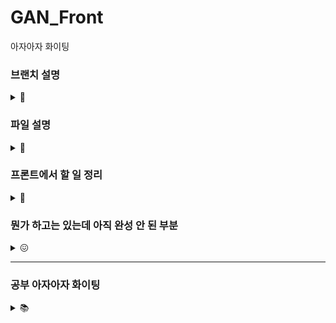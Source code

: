 # GAN_Front
아자아자 화이팅 

### 브랜치 설명
<details>
<summary> 🌳 </summary>

* main : 메인
* gh-pages : 깃허브 페이지로 배포할 때 쓰는 브랜친데 main이랑 상태 같음요 
* develop : 기능 하나 끝날 때마다 여기로 합쳐두고 나중에 다 테스트해봐도 문제 없으면 얘를 main에 합칠 예정
* create : 작품 변환 페이지 담당하는 브랜치
* start : 시작화면 담당하는 브랜치
* drawing : 그림 1개 (drawing.js / userdrawing.js) 담당하는 브랜치
* mypage : 마이 페이지 

에반데..................................

그니까 따지자면<br/>
main<br/>
ㄴ develop<br/>
ㄴㄴ create<br/>

의 느낌입니다<br/>
(2022.08.15 login, gallery 브랜치 develop에 합침 - 기능 끝나서 합친거 아니고 너무 만든지 오래 돼서 ^^...)<br/>
(2022.08.17 create 브랜치도 develop에 합쳐버렸습니다,,,,,, 앞으로 PR은 짧게 자주 하겠ㅆ븐니다)
</details>

### 파일 설명 
<details>
<summary> 📁 </summary><br/>

|파일명|설명|
|------|---|
|Router.js|BrowserRouter를 사용한 라우팅|
|Navigation.js|상단 네비게이션 바 (소개 페이지 제외, 모든 페이지에서 보임)|
|Start.js|소개 문구, '감상하기' 들어가는 첫 페이지|
|Login.js|토큰 받아서 -> 유저정보 받아오는 파일. 실제로 화면에 그리는 건 없음 (할 거 끝나면 /join or /home 으로 넘어가서)|
|Join.js|별명 설정 페이지|
|Home.js|작품 둘러보기 페이지|
|UserPage.js|특정 유저 페이지|
|MyPage.js|마이 페이지|
|CreateDrawing.js|작품 변환 페이지|
|Drawing.js|'작품 둘러보기' 페이지에서 그림 한 개|
|UserDrawing.js|특정 유저 페이지 or 마이 페이지에서의 그림 한 개|
|LoginCode.js|__삭제 예정 (url에서 인가코드 따오는 파일인데 이제 아무 곳에서도 안 씀)__|
|LoginKey.js|로그인 api URL 따로 빼둔 파일|

</details>


### 프론트에서 할 일 정리 
<details>
<summary> 💼 </summary>

* 네비게이션
  * 디자인 (프로필 눌렀을 때 생기는 작은 모달 위치가 진자,, 이상함)
  * 클릭한 메뉴 색상 초록색으로 변경

* 시작 페이지
  * 이미지, 버튼 둘다 css 조정 필요 💥
  * ~~배경 이미지 넣기~~ - 뭔가 애니메이션이 들어가면 멋질 거 같다 그림이 변환되는거 보여준다던지
  * ~~버튼 디자인~~
  * ~~"감상하기" 버튼 -> 미술관 페이지로 이동~~
  
* 별명 페이지 
  * ~~form 태그 지우면서 거기에 있던 autoComplete 날아감 input 태그에 다시 넣기~~
  * input type=search로 바꾸기 (input에 포커스 잡힐 때는 x 버튼 떠야함) 💥
  
* 로그인 페이지 (카카오톡 로그인 API 이용)
  * ~~서버로 인가코드 전송~~
  * ~~서버에서 준 토큰으로 사용자 정보 얻어오기~~
  
* 미술관 (가로 스크롤, 나머지 사진 보이는 곳은 전부 세로 스크롤)
  * 좋아요순으로 작품 가져와서 20 * 1 로 띄우기 (새로고침 누를 때마다 다시 돌림)
    * ~~작품 1개당 좋아요, 스크랩 버튼 -> 비회원이 클릭 시 "로그인 필요" 모달 띄우기~~
  * 조회 옵션에 따라 요청 보내고 그림 배열 다시 받기 (태그 && 좋아요순or랜덤순)
  * 가로 스크롤..... [시연이가 보내준 참고 링크](https://github.com/Eunyeol-Lucas/AllofArt)
    
* 그림 상세보기 모달
  * drawing.filename 으로 이미지 링크 가져와서 img 태그 src로 넣기까지 보여줄 로딩중 만들기
  * like, bookmark 초기값 변경 (지금 무조건 false로 시작하는데 이거 내가 눌렀는지 아닌지 백에서 보내준다고 했음)
  * NFT 정보 보는 부분, 페이지 연결 (여기 뭘 넣을지/페이지 디자인이 안 나와서 일단 손 안 댔음) 
  * 상세보기 css 단위 걍 갈아엎어야 됨 창 크기랑 비례하게 해놨더니 난리구만............
  * ~~상세정보 조회 -> 생성자, 작품명, 작품 설명 (존재할 경우)~~ + 통계 정보 (NFT로 등록했을 경우)
  * ~~생성자 이름 클릭시 - 그 사람의 유저 페이지로 이동~~

* 사진 변환 페이지
  * __아래 항목 3개는 코드는 있는데 테스트가 안 된 상태 💥__
  * 조건 충족시 서버로 전송 + 변환된 작품 filename 받아오기
  * 변환 완료 -> ~~작품명(필수), 작품 설명(선택) 입력칸 생성~~ -> /drawing 으로 그림 추가 요청 보내기
  * 게시 성공하면 마이 페이지로 이동 (내가 만든 작품 확인 가능하게)
  * ~~스토리지 뒤져보고 로그인 중인지 검증하는 코드 + alert 모달 추가 (비회원이 /create url 쳐서 들어올 수 있으니까)~~
  * ~~사진 업로드 - 원본 업로드 했을 때 미리보기 비율은 원본 그대로~~
  * ~~경고 문구 : 미슐갠은 심의를 준수합니다 책임 너가 져야함 안그러면,, 못만들어 나가~~
  * ~~화풍 선택/업로드~~
 
 * 특정 유저 페이지
   * pic.slice() 기준점 정하기 (배열 길이에 따라 세로 한 줄당 들어갈 개수가 달라지니까)
   * 근데 이거 서버에 그림 요청하는 부분은 다 빠졌음 일단 받아왔다 치고 출력하는 부분만 만져둔거
   * ~~(내 페이지) 내가 생성한 작품, 내가 스크랩한 작품 모아보기~~
   * ~~(남 페이지) 그 사람이 생성한 작품 모아보기~~ 
   
 * 마이 페이지
   * 배열 2개 (내 작품 저장용, 스크랩 작품 저장용) 전부 []로 선언해두고 useEffect 에서 새로 받아올 동안 로딩중 만들어두기
   
     * 지금은 내가 안에 값 직접 넣어둠
     
</details>

### 뭔가 하고는 있는데 아직 완성 안 된 부분 
<details>
<summary> 😖 </summary>
 
* 필터 값 바뀌면 -> 서버에서 이미지 받아와서 -> pictures 배열에 세팅하고 싶은데 useEffect 내에서 setState 하면 무한루프 돌아버림 
    * useEffect(... , [changeFilter]) : changeFilter는 select 태그의 onChange 이벤트 함수, 그냥 그 안에서 filter 찍으면 한 박자씩 느려서 useEffect 쓰던거였음  
    
* ~~redux : dispatch로 변수 값 수정했는데 유지가 안 됨~~
    * 삽질 과정
    
      * i) reducer 안에서 state 값 직접 변경 -> state는 읽기 전용이라 이러면 에러 (state mutation이 감지되었다 어쩌고)
      
      * ii) action 에 넣고 보낸 값을 reducer에서 받아서 새 객체 만들고 return -> 실패~ 여전히 유지 안 됨
      
    * 원인/해결
    
      * 새로고침 할 때나 다른 페이지로 갈 때 state 가 초기화 되는 건 원래 유지가 안 되는게 기본인가봄<br/>
      그래서 Login.js -> Join.js / Home.js 로 갈 때는 잠깐 유지되다가~ 거기서 새고 or 다른 페이지로 가면 날아갔던 거였음<br/>
      그럴 때도 유지 시키고 싶으면 __redux-persist__ 패키지를 쓰면 된다고 한다!! 
      
      * 해결 끝 ! 아래 공부 ➡ redux-persist 참고

* ~~카카오톡 로그인~~
  * ~~로그인 -> 인가코드 발급 -> 토큰 받아오기까지 성공, 사용자 정보 받아오는 부분에서 막혔음~~
  
    * 오늘의 감자같은 행동<br/><br/>
    오빠가 말한거: 액세스 토큰을 서버로 보내서 유저정보 받아와라 (=/member/me 헤더로 넣고 받아와라)<br/>
    내가 이해한 거: 액세스 토큰을 서버로 보내서 유저정보 받아와라 (=/oauth2/authorization/kakao 헤더로 넣고 받아와라)

    * 눈물나는 삽질 과정 
    
      * i) /oauth2/authorization/kakao 로 보내면 당연히 전혀 다른 응답만 보임
      * ii) 여기 아닌가 보네 그럼 어디지 -> /member/me 에는 파라미터 넣는 곳이 없네 -> 아닌가보다
      * iii) kapi.kakao.com/v2/user/me 로 보내보자 -> token is too long ^^~~~~~~<br/>
      ㄴ 당연함 백엔드에서 쓰는 토큰이 한 3배 기니까 그쪽 서버에선 당연히 그 토큰 보내봤자 사용자 정보 안주지.......


* ~~미술관 페이지~~
  * ~~상세보기 모달 열었을 때 버튼 배경이 아래처럼 잡히는 현상~~ ➡ 버튼 배경 투명으로 지정해서 해결<br/>
  ![image](https://user-images.githubusercontent.com/87255462/183278318-bfdd7290-9140-470e-81cf-90748308676b.png)

  * ~~상세보기 모달 내 name이 모두 0으로 뜨는 중 -> 콘솔에 찍을 때는 자기 번호로 잘 나오는데 whyrano.......~~
  * ~~Drawing 컴포넌트끼리 seeNFT 값이 유지되는 것 같음 -> OpenSea 정보가 디폴트로 닫혀있어야 하는데 열려있음 도랏나~~
    * 눈물나는 삽질 과정 (나중에 복습할 땐 굵은 글씨만 봐도 됨)
    
      * i) 인자로 준 name을 못 가져오는 줄 알고 Drawing 컴포넌트 여기저기서 name 콘솔로 찍어서 값 확인함
      * ii) 정확히는 이미지 클릭할 때까지 (상세보기 모달 열 때) name은 정상인데 닫을 때는 name이 또 0으로 찍히던 중
      * iii) 알고보니 name을 잘못 가져오는게 아니라 __무슨 그림을 눌러도 상세보기 모달이 그림 0의 모달로 뜨던중__ ^^~~~
      
    * 원인 / 해결
      * 이미지 클릭, 모달 닫기 등에서 요소는 다음과 같이 가져옴 (상세보기 모달의 id=zoom-modal, className=drawing-modal)<br/>
      이때, 같은 id 여러 개 있으면 첫번째 들고옴 (=그림 0의 모달) -> 이러니까 __id는 고유값으로 지정하라는거임 중복 생기면 지정이 안되니까__
      ```javascript
      const modal = document.getElementById("zoom-modal"); // id가 줌-모달인 요소 하나
      ```
      * 아래와 같이 수정함
      ```javascript
      const modal = document.getElementsByClassName("drawing-modal")[name]; // className이 드로잉-모달인 배열에서 name번째 요소
      ```
</details>

--- 
### 공부 아자아자 화이팅 

<details>
<summary> 📚 </summary>

 <details>
 <summary> Redux </summary>
 
  * [공식문서](https://ko.redux.js.org/introduction/getting-started/)
  * 왜 써야 하는지 : state를 전역적으로 관리할 수 있게 됨<br/>
  컴포넌트끼리 순차적으로 전달전달해서 쓰지 않고 필요한 곳에서 바로 읽어오게 ◠‿◠ <br/>
  (현재는 Link의 state 속성으로 인가코드를 전달해서 받아 쓰거나,
  그 시점의 url에서 인가코드 부분만 추출해서 사용중 -> 비효율적)

  * 어디 적용할 건지 : 당장은 로그인에서 리다이렉트 될 때 생기는 인가코드(code), 이후에는 사용자 정보 (아마도)

  * 어떻게 쓰는건지 - [🍎](https://www.youtube.com/watch?v=QZcYz2NrDIs&t=194s) 참고

    0. 필요한 파일을 설치한다 (npm i redux react-redux @reduxjs/toolkit)

    1. index.js를 아래와 같이 수정한다
    ```javascript
    import { Provider } from 'react-redux';
    import { configureStore } from '@reduxjs/toolkit'; //영상 속 createStore를 대체함

    const code = "인가코드"; // 전역적으로 관리할 변수

    function myReducer(state = code, action){ // action(컴포넌트에서 보내는 수정 요청) 에 따라 state를 변경
        if(action.type === '클릭'){
          state = "인가코드 (버튼 클릭함)";
          return state;
        }
        else 
          return state;
    }

    const store = configureStore({ reducer: myReducer});

    root.render(
        <Provider store={store}> 
          <App />
        </Provider>
    );
    ```

    2. state를 사용할 컴포넌트를 아래와 같이 수정한다
    ```javascript
    import { useSelector, useDispatch } from 'react-redux';

    function componentName() {
      const code = useSelector( (state) => state ); // state를 가져와서 저장
      const dispatch = useDispatch(); // state 변경하고 싶을 때 요청 보내는 함수

      return (
        <div>
          { code }
          <button onClick={() => { dispatch({type : '클릭'}) }}> 버튼! </button>
        </div>
      );
    }
    ```
</details>
    
<details>
 <summary> Redux-persist </summary>
 
 * 왜 써야하는지 : redux만 쓰면 새로고침, 다른 창에서 값 유지가 안됨
   * Login.js -> Join.js 들어가서 새로고침하면 유저 정보 날아가던거

* 어디 적용할 건지 : index.js 수정

* 어떻게 쓰는건지 - [📹](https://www.youtube.com/watch?v=09g4ieXJ3rE) 참고

0. 필요한 파일을 설치한다 (npm i redux-persist)
1. index.js를 아래와 같이 수정한다 (redux만 썼을 때에서 추가하는거임 저거만 쓰는거 아니고)

```javascript
import { persistStore, persistReducer } from 'redux-persist'; // 추가
import storageSession from 'redux-persist/lib/storage/session';
import { applyMiddleware } from 'redux'; // 추가
import { PersistGate } from 'redux-persist/integration/react'; // 추가

const persistConfig = {
  key : root,
  storage: storageSession,
}

const persistedReducer = persistReducer(persistConfig, myReducer);
const store = configureStore({reducer : persistedReducer}, applyMiddleware());
const Persistor = persistStore(store);

root.render(
      <Provider store={store}>
        <PersistGate loading={null} persistor={Persistor}>
          <App />
        </PersistGate>
      </Provider>
);
```

* sessionStorage vs localStorage

  * sessionStorage 

    * 해당 탭 하나!! 내에서만 유지됨 (다른 탭끼리 공유 ㄴㄴ)<br/>

  * localStorage

    * origin이 같은 탭끼리는 다 공유함 (근데 해보니까 완전 실시간은 아니고 탭1에서 변경하면 탭2에서 새고 한번 해야 보임) 
 
</details>
 
<details>
  <summary> BrowserRouter </summary>

  * 왜 써야 하는지 : 현재는 HashRouter를 사용중인데, 이 경우 특정 컴포넌트를 띄울 때 url에 #이 붙게됨<br/># 들어간 url은 redirect 주소로 등록할 수 없게 되어있어서 HashRouter를 쓰면 안됨 ('fragment는 허용하지 않습니다')
    * 근데 왜 처음에 HashRouter를 썼는지 : 써본게 그거 밖에 없어서 자연스럽게 그걸로 했음 반성하겠읍니다 <br/>

  * 어디 적용할 건지 : Router.js
</details>
 
<details>
  <summary> CORS 정책  </summary><br/>
  
  * [참고한 자료](https://coding-groot.tistory.com/91)
  
  * 원인: 나는 localhost:3000 에서 실행중인데 다른 origin (여기서는 https://api.missulgan.art/~) 로 요청 보내서 받아오려고 함 </br>
  ➡ 브라우저가 보안 상의 이유로 냅다 막아버릴거고 콘솔에 아래 에러 메시지 뜨면 cors다 
  
  ```javascript
  Access to XMLHttpRequest at 'https://api.missulgan.art/member/me' from origin 'http://localhost:3000' has been blocked by CORS policy: Response to preflight request doesn't pass access control check: No 'Access-Control-Allow-Origin' header is present on the requested resource.
  ```

  * 어떻게 해결하는지 : http-proxy-middleware 사용해서 해결함 다른 방법도 있겠지만,, 그냥 이걸로 했음</br> 
  ```javascript
  //설치 후 src/setupProxy.js 생성
  const { createProxyMiddleware } = require('http-proxy-middleware');

module.exports = function(app) {
    app.use(
        '이주소로보낸요청은',
        createProxyMiddleware({
            target: '이주소로바꿔서보내줌',
            changeOrigin: true,
        })
    );
}; 
  ```
  자세한 방법은 login 브랜치 PR -> 커밋 [e492c69](https://github.com/MISSUL-GAN/GAN_Front/commit/e492c69b1b0071362734352a0c1f598a5697657a) 코멘트 참고 

  * [참고](https://about-tech.tistory.com/entry/Programming-CORS%EB%9E%80-preflight-OPTIONS-%EB%A9%94%EC%86%8C%EB%93%9C)
  
    * 프론트에서 미들웨어 안 쓸거면 백엔드에서 해결 가능이다 이열....
</details>


<details>
<summary> spa-gh-pages </summary>

  * [참고](https://github.com/sujinleeme/spa-github-pages-ko)
  * [참고 2](https://velog.io/@ausg/gh-pages-react-router)
  * 왜 써야하는지 
    * > ... 깃허브 페이지는 SPA를 지원하지 않습니다. 예를 들어 URL이 example.tld/foo이고 /foo가 프론트엔드 경로인 경우, 깃허브 페이지 서버는 /foo를 모르기 때문에 404 에러를 반환합니다. ...

    * 지금 배포해둔 https://missulgan.art 에서도 /home 에서 새고하면 404 발생
    
      ![image](https://user-images.githubusercontent.com/87255462/184100999-b597cb43-b752-4ac7-a8c5-70784e132f19.png)

  * 어떻게 수정할건지 (이미 해서 pr 올려주셨음 ^^,,,, 허거덩덩,,,,)
  0. 404.html 추가 - /home 같은 url을 쿼리로 변경
  1. index.html 수정 - 🔼 그걸 여기서 받아서 올바른 url로 변경함
  2. Router.js 수정 (커스텀 도메인 없이 배포 할 때 해야 하는 과정, 지금은 필요 X)<br/>

  ```javascript
  return( 
        <Router basename="/reponame">
        </Router>
    );
  ```
</details>

<details>
<summary> 컴포넌트 리렌더링과 변수 </summary>

* 내부 변수 : 컴포넌트가 리렌더링 될 때마다 초기화 됨 (다시 선언됨)

* useState : 값이 변화하면 컴포넌트가 리렌더링 된다 

* useRef : current.value가 변화해도 컴포넌트가 리렌더링 되지 않는다.<br/>변경된 value는 다른 이유로(state가 변경된다던지) 컴포넌트가 리렌더링 될 때 보여진다

* 결론 : 변수를 선언할 땐 위 내용을 고려해서 선언하자 생각을 안 하고 내부 변수만 막 쓰려는 버릇이 있어,,,,,,,,,,,,<br/>
리렌더링 될 때도 값을 유지해야하면 state/ref 둘 중 하나 쓰면 될 듯 이건 뇌피셜인데 값을 화면에 보여주는 경우는 변경된 값을 바로 보여줘야하니까 state 쓰면 되는데 굳이 출력 안 하고 내부에서만 쓰는거면 ref 써도 되.......지 않을까?...

</details>

<details>
<summary> multipart/form-data </summary>

* [참고](https://velog.io/@shin6403/HTTP-multipartform-data-%EB%9E%80)

  * > ...이미지 파일을 전송한다고 해서 이메일에 첨부파일을 붙여 메일을 보내는 것처럼 png나 jpg 파일 자체가 전송되는 것이 아니다. 이미지 파일을 문자로 생성하여 HTTP request body에 담아 서버로 전송하는 것이다. ...

<br/>

* 왜 써야 하는지: http request body의 타입은 1개만 명시 가능<br/>
➡ 근데 난 content-type이 다른 데이터를 같이 보내야 함. (이미지/텍스트)<br/>이때 하나의 body 안에 여러 종류의 데이터를 구분해서 넣는 방법이 multipart 타입이다~!

  * ```javascript headers: { "Content-Type": "multipart/form-data", } ```

<br/>

* 혹은 이미지를 base64로 인코딩 ➡ JSON 으로 전송하는 방식도 존재

  ||multipart/form-data|base64|
  |---|---|---|
  |용량|(상대적으로) 작다|크다|
  |인코딩 오버헤드|X|O|
  |연관관계 표현|제한적|용이함|

</details>

</details>


